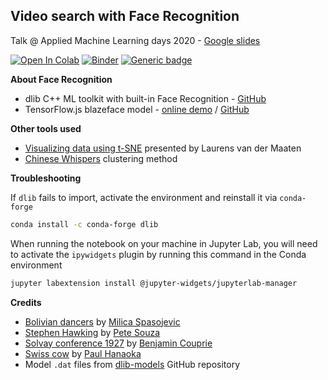 
Video search with Face Recognition
---

Talk @ Applied Machine Learning days 2020 - [Google slides](https://docs.google.com/presentation/d/1Jg9rO_3dXwKzJyDOr2ley8Is5oWKE6D_aJJlJrpw0mw)

[![Open In Colab](https://colab.research.google.com/assets/colab-badge.svg)](https://colab.research.google.com/github/epfl-exts/amld20-video-search/blob/master/Video%20search.ipynb) [![Binder](https://mybinder.org/badge_logo.svg)](https://mybinder.org/v2/gh/epfl-exts/amld20-video-search/master?filepath=Video%20search.ipynb) [![Generic badge](https://img.shields.io/badge/Offline_View-Open-Blue.svg)](https://nbviewer.jupyter.org/github/epfl-exts/amld20-video-search/blob/master/Solution.ipynb)

**About Face Recognition**

* dlib C++ ML toolkit with built-in Face Recognition - [GitHub](https://github.com/davisking/dlib)
* TensorFlow.js blazeface model - [online demo](https://storage.googleapis.com/tfjs-models/demos/blazeface/index.html) / [GitHub](https://github.com/tensorflow/tfjs-models/tree/master/blazeface)

**Other tools used**

* [Visualizing data using t-SNE](https://www.youtube.com/watch?v=RJVL80Gg3lA) presented by Laurens van der Maaten
* [Chinese Whispers](https://en.wikipedia.org/wiki/Chinese_Whispers_(clustering_method)) clustering method

**Troubleshooting**

If `dlib` fails to import, activate the environment and reinstall it via `conda-forge`

```bash
conda install -c conda-forge dlib
```

When running the notebook on your machine in Jupyter Lab, you will need to activate the `ipywidgets` plugin by running this command in the Conda environment

```bash
jupyter labextension install @jupyter-widgets/jupyterlab-manager
```

**Credits**

* [Bolivian dancers](https://unsplash.com/photos/pLM-A2Wx_0o) by [Milica Spasojevic](https://unsplash.com/@milica_spasojevic)
* [Stephen Hawking](https://commons.wikimedia.org/wiki/File:Barack_Obama_speaks_to_Stephen_Hawking_(cropped).jpg) by [Pete Souza](https://en.wikipedia.org/wiki/Pete_Souza)
* [Solvay conference 1927](https://en.wikipedia.org/wiki/File:Solvay_conference_1927.jpg) by [Benjamin Couprie](https://www.wikidata.org/wiki/Q33206336)
* [Swiss cow](https://unsplash.com/photos/Vu402lSFOO0) by [Paul Hanaoka](https://unsplash.com/@paul_)
* Model `.dat` files from [dlib-models]( https://github.com/davisking/dlib-models) GitHub repository
